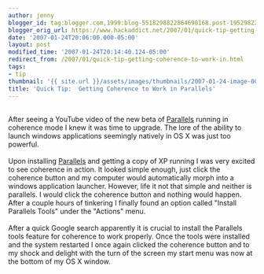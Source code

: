 ```yaml
---
author: jenny
blogger_id: tag:blogger.com,1999:blog-5518298822864690168.post-1952982201316337347
blogger_orig_url: https://www.hackaddict.net/2007/01/quick-tip-getting-coherence-to-work-in.html
date: '2007-01-24T20:06:00.000-05:00'
layout: post
modified_time: '2007-01-24T20:14:40.124-05:00'
redirect_from: /2007/01/quick-tip-getting-coherence-to-work-in.html
tags:
- tip
thumbnail: '{{ site.url }}/assets/images/thumbnails/2007-01-24-image-0000.gif'
title: 'Quick Tip:  Getting Coherence to Work in Parallels'
---
```


<img alt="" border="0" id="BLOGGER_PHOTO_ID_5023770269516586722" src="{{ site.url }}/assets/images/2007-01-24-image-0000.gif" style="margin: 0pt 10px 10px 0pt; float: left; "/><br/>After seeing a YouTube video of the new beta of <a href="http://www.parallels.com/">Parallels</a> running in coherence mode I knew it was time to upgrade.  The lore of the ability to launch windows applications seemingly natively in OS X was just too powerful.<br/><br/>Upon installing <a href="http://www.parallels.com/">Parallels</a> and getting a copy of XP running I was very excited to see coherence in action.  It looked simple enough, just click the coherence button and my computer would automatically morph into a windows application launcher.  However, life it not that simple and neither is parallels.   I would click the coherence button and nothing would happen.  After a couple hours of tinkering I finally found an option called "Install Parallels Tools" under the "Actions" menu.<br/><br/>After a quick Google search apparently it is crucial to install the Parallels tools feature for coherence to work properly.  Once the tools were installed and the system restarted I once again clicked the coherence button and to my shock and delight with the turn of the screen my start menu was now at the bottom of my OS X window.